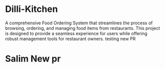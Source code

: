 # Dilli-Kitchen
A comprehensive Food Ordering System that streamlines the process of browsing, ordering, and managing food items from restaurants. This project is designed to provide a seamless experience for users while offering robust management tools for restaurant owners.
testing new PR

# Salim New pr